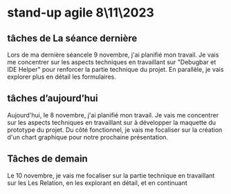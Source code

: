 # stand-up agile 8\11\2023

## tâches de La séance dernière
Lors de ma dernière séancele 9 novembre, j'ai planifié mon travail. Je vais me concentrer sur les aspects techniques en travaillant sur "Debugbar et IDE Helper" pour renforcer la partie technique du projet. En parallèle, je vais explorer plus en détail les formulaires. 
## tâches d’aujourd’hui 
Aujourd'hui, le 8 novembre, j'ai planifié mon travail. Je vais me concentrer sur les aspects techniques en travaillant sur à développer  la maquette du prototype du projet. Du côté fonctionnel, je vais me focaliser sur la création d'un chart  graphique pour notre prochaine présentation. 

## Tâches de demain 
Le 10 novembre, je vais me focaliser sur la partie technique en travaillant  sur les Les Relation, en les explorant en détail, et en continuant 